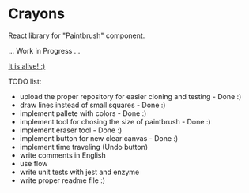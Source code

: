 # Crayons

React library for "Paintbrush" component.

... Work in Progress ...

[It is alive! :)](http://krajkar-tests.surge.sh/)

TODO list:
- upload the proper repository for easier cloning and testing - Done :)
- draw lines instead of small squares - Done :)
- implement pallete with colors - Done :)
- implement tool for chosing the size of paintbrush - Done :)
- implement eraser tool - Done :)
- implement button for new clear canvas - Done :)
- implement time traveling (Undo button)
- write comments in English
- use flow
- write unit tests with jest and enzyme 
- write proper readme file :)
